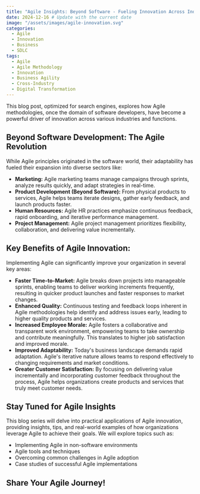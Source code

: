 ```yaml
---
title: "Agile Insights: Beyond Software - Fueling Innovation Across Industries"
date: 2024-12-16 # Update with the current date
image: "/assets/images/agile-innovation.svg"
categories:
  - Agile
  - Innovation
  - Business
  - SDLC
tags:
  - Agile
  - Agile Methodology
  - Innovation
  - Business Agility
  - Cross-Industry
  - Digital Transformation
---
```



This blog post, optimized for search engines, explores how Agile methodologies, once the domain of software developers, have become a powerful driver of innovation across various industries and functions.

## Beyond Software Development: The Agile Revolution

While Agile principles originated in the software world, their adaptability has fueled their expansion into diverse sectors like:

*   **Marketing:** Agile marketing teams manage campaigns through sprints, analyze results quickly, and adapt strategies in real-time.
*   **Product Development (Beyond Software):** From physical products to services, Agile helps teams iterate designs, gather early feedback, and launch products faster.
*   **Human Resources:** Agile HR practices emphasize continuous feedback, rapid onboarding, and iterative performance management.
*   **Project Management:** Agile project management prioritizes flexibility, collaboration, and delivering value incrementally.

## Key Benefits of Agile Innovation:

Implementing Agile can significantly improve your organization in several key areas:

*   **Faster Time-to-Market:** Agile breaks down projects into manageable sprints, enabling teams to deliver working increments frequently, resulting in quicker product launches and faster responses to market changes.
*   **Enhanced Quality:** Continuous testing and feedback loops inherent in Agile methodologies help identify and address issues early, leading to higher quality products and services.
*   **Increased Employee Morale:** Agile fosters a collaborative and transparent work environment, empowering teams to take ownership and contribute meaningfully. This translates to higher job satisfaction and improved morale.
*   **Improved Adaptability:** Today's business landscape demands rapid adaptation. Agile's iterative nature allows teams to respond effectively to changing requirements and market conditions.
*   **Greater Customer Satisfaction:** By focusing on delivering value incrementally and incorporating customer feedback throughout the process, Agile helps organizations create products and services that truly meet customer needs.

## Stay Tuned for Agile Insights

This blog series will delve into practical applications of Agile innovation, providing insights, tips, and real-world examples of how organizations leverage Agile to achieve their goals. We will explore topics such as:

*   Implementing Agile in non-software environments
*   Agile tools and techniques
*   Overcoming common challenges in Agile adoption
*   Case studies of successful Agile implementations

## Share Your Agile Journey!


